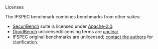 Licenses

The IFSPEC benchmark combines benchmarks from other suites:

* [SecuriBench](https://github.com/too4words/securibench-micro) suite is licensed under [Apache-2.0](https://www.apache.org/licenses/LICENSE-2.0).
* [DroidBench](https://github.com/secure-software-engineering/DroidBench) unlicensed/licensing terms are [unclear](https://github.com/secure-software-engineering/DroidBench/issues/40)
* IFSPEC original benchmarks are unlicensed; [contact the authors](https://doi.org/10.1007/978-3-030-03638-6_27) for clarification. 
